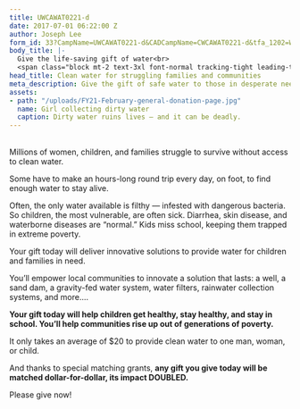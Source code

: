 ```yaml
---
title: UWCAWAT0221-d
date: 2017-07-01 06:22:00 Z
author: Joseph Lee
form_id: 33?CampName=UWCAWAT0221-d&CADCampName=CWCAWAT0221-d&tfa_1202=Water
body_title: |-
  Give the life-saving gift of water<br>
  <span class="block mt-2 text-3xl font-normal tracking-tight leading-tight">2X MATCH: Every $20 provides water for TWO people</span>
head_title: Clean water for struggling families and communities
meta_description: Give the gift of safe water to those in desperate need.
assets:
- path: "/uploads/FY21-February-general-donation-page.jpg"
  name: Girl collecting dirty water
  caption: Dirty water ruins lives — and it can be deadly.
---
```


<br>
Millions of women, children, and families struggle to survive without access to clean water. 

Some have to make an hours-long round trip every day, on foot, to find enough water to stay alive.

Often, the only water available is filthy — infested with dangerous bacteria. So children, the most vulnerable, are often sick. Diarrhea, skin disease, and waterborne diseases are “normal.” Kids miss school, keeping them trapped in extreme poverty. 

Your gift today will deliver innovative solutions to provide water for children and families in need.

You’ll empower local communities to innovate a solution that lasts: a well, a sand dam, a gravity-fed water system, water filters, rainwater collection systems, and more....

**Your gift today will help children get healthy, stay healthy, and stay in school. You’ll help communities rise up out of generations of poverty.**

It only takes an average of $20 to provide clean water to one man, woman, or child.

And thanks to special matching grants, **any gift you give today will be matched dollar-for-dollar, its impact DOUBLED.**

Please give now!
<br><br>
